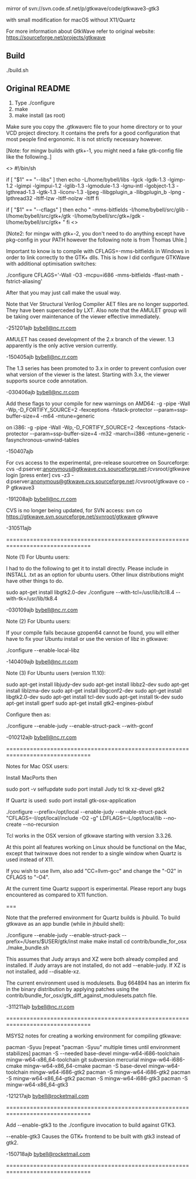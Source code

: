 mirror of svn://svn.code.sf.net/p/gtkwave/code/gtkwave3-gtk3 

with small modification for macOS without X11/Quartz

For more information about GtkWave refer to original website: https://sourceforge.net/projects/gtkwave


## Build
./build.sh



## Original README

1) Type ./configure
2) make
3) make install (as root)

Make sure you copy the .gtkwaverc file to your home directory or to your
VCD project directory.  It contains the prefs for a good configuration
that most people find ergonomic.  It is not strictly necessary however.

[Note: for mingw builds with gtk+-1, you might need a fake gtk-config file like 
the following..]

<<snip>>
#!/bin/sh

if [ "$1" == "--libs" ]
        then
        echo -L/home/bybell/libs -lgck -lgdk-1.3 -lgimp-1.2 -lgimpi -lgimpui-1.2 -lglib-1.3 -lgmodule-1.3 -lgnu-intl -lgobject-1.3 -lgthread-1.3 -lgtk-1.3 -liconv-1.3 -ljpeg -llibgplugin_a -llibgplugin_b -lpng -lpthread32 -ltiff-lzw -ltiff-nolzw -ltiff
        fi

if [ "$1" == "--cflags" ]
        then
        echo " -mms-bitfields -I/home/bybell/src/glib -I/home/bybell/src/gtk+/gtk -I/home/bybell/src/gtk+/gdk -I/home/bybell/src/gtk+ " 
        fi
<<snip>>

[Note2: for mingw with gtk+-2, you don't need to do anything except have
pkg-config in your PATH however the following note is from Thomas Uhle.]

Important to know is to compile with CFLAGS=-mms-bitfields in Windows in order to link correctly
to the GTK+ dlls. This is how I did configure GTKWave with additional optimisation switches:

./configure CFLAGS='-Wall -O3 -mcpu=i686 -mms-bitfields -ffast-math -fstrict-aliasing'

After that you may just call make the usual way.



Note that Ver Structural Verilog Compiler AET files are no longer supported. 
They have been superceded by LXT.  Also note that the AMULET group will be
taking over maintenance of the viewer effective immediately.

-251201ajb  bybell@nc.rr.com


AMULET has ceased development of the 2.x branch of the viewer.  1.3
apparently is the only active version currently.

-150405ajb  bybell@nc.rr.com


The 1.3 series has been promoted to 3.x in order to prevent confusion over
what version of the viewer is the latest.  Starting with 3.x, the viewer
supports source code annotation.

-030406ajb  bybell@nc.rr.com


Add these flags to your compile for new warnings on AMD64:
-g -pipe -Wall -Wp,-D_FORTIFY_SOURCE=2 -fexceptions -fstack-protector --param=ssp-buffer-size=4 -m64 -mtune=generic

on i386:
-g -pipe -Wall -Wp,-D_FORTIFY_SOURCE=2 -fexceptions -fstack-protector --param=ssp-buffer-size=4 -m32 -march=i386 -mtune=generic -fasynchronous-unwind-tables

-150407ajb


For cvs access to the experimental, pre-release sourcetree on Sourceforge:
cvs -d:pserver:anonymous@gtkwave.cvs.sourceforge.net:/cvsroot/gtkwave login
[press enter]
cvs -z3 -d:pserver:anonymous@gtkwave.cvs.sourceforge.net:/cvsroot/gtkwave co -P gtkwave3

-191208ajb  bybell@nc.rr.com


CVS is no longer being updated, for SVN access:
svn co https://gtkwave.svn.sourceforge.net/svnroot/gtkwave gtkwave

-310511ajb

===============================================================================

Note (1) For Ubuntu users:

I had to do the following to get it to install directly. Please
include in INSTALL .txt as an option for ubuntu users. Other linux
distributions might have other things to do.

sudo apt-get install libgtk2.0-dev
./configure --with-tcl=/usr/lib/tcl8.4 --with-tk=/usr/lib/tk8.4

-030109ajb  bybell@nc.rr.com


Note (2) For Ubuntu users:

If your compile fails because gzopen64 cannot be found, you will either have
to fix your Ubuntu install or use the version of libz in gtkwave:

./configure --enable-local-libz

-140409ajb  bybell@nc.rr.com

Note (3) For Ubuntu users (version 11.10):

sudo apt-get install libjudy-dev
sudo apt-get install libbz2-dev
sudo apt-get install liblzma-dev
sudo apt-get install libgconf2-dev
sudo apt-get install libgtk2.0-dev
sudo apt-get install tcl-dev
sudo apt-get install tk-dev
sudo apt-get install gperf
sudo apt-get install gtk2-engines-pixbuf

Configure then as:

./configure --enable-judy --enable-struct-pack --with-gconf

-010212ajb  bybell@nc.rr.com

===============================================================================

Notes for Mac OSX users:

Install MacPorts then

sudo port -v selfupdate
sudo port install Judy tcl tk xz-devel gtk2

If Quartz is used:
sudo port install gtk-osx-application

./configure --prefix=/opt/local --enable-judy --enable-struct-pack "CFLAGS=-I/opt/local/include -O2 -g" LDFLAGS=-L/opt/local/lib --no-create --no-recursion

Tcl works in the OSX version of gtkwave starting with version 3.3.26.  

At this point all features working on Linux should be functional on the Mac,
except that twinwave does not render to a single window when Quartz is used
instead of X11.

If you wish to use llvm, also add "CC=llvm-gcc" and change the "-O2" in CFLAGS
to "-O4".

At the current time Quartz support is experimental.  Please report any bugs
encountered as compared to X11 function.

===

Note that the preferred environment for Quartz builds is jhbuild.  To build
gtkwave as an app bundle (while in jhbuild shell):

./configure --enable-judy --enable-struct-pack --prefix=/Users/$USER/gtk/inst
make
make install
cd contrib/bundle_for_osx
./make_bundle.sh

This assumes that Judy arrays and XZ were both already compiled and installed.
If Judy arrays are not installed, do not add --enable-judy.
If XZ is not installed, add --disable-xz.

The current environment used is modulesets.  Bug 664894 has an interim fix in
the binary distribution by applying patches using the
contrib/bundle_for_osx/gtk_diff_against_modulesets.patch file.

-311211ajb  bybell@nc.rr.com

===============================================================================

MSYS2 notes for creating a working environment for compiling gtkwave:

pacman -Syuu 
[repeat "pacman -Syuu" multiple times until environment stabilizes]
pacman -S --needed base-devel mingw-w64-i686-toolchain mingw-w64-x86_64-toolchain git subversion mercurial mingw-w64-i686-cmake mingw-w64-x86_64-cmake 
pacman -S base-devel mingw-w64-toolchain mingw-w64-i686-gtk2 
pacman -S mingw-w64-i686-gtk2 
pacman -S mingw-w64-x86_64-gtk2 
pacman -S mingw-w64-i686-gtk3 
pacman -S mingw-w64-x86_64-gtk3 

-121217ajb  bybell@rocketmail.com

===============================================================================

Add --enable-gtk3 to the ./configure invocation to build against GTK3.

  --enable-gtk3           Causes the GTK+ frontend to be built with gtk3
                          instead of gtk2.

-150718ajb  bybell@rocketmail.com

===============================================================================
